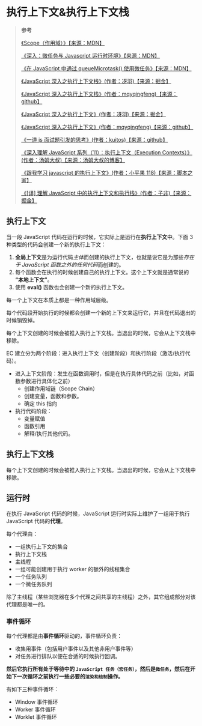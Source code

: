 <!--
 * @Author: yaohebin
 * @Date: 2021-01-15 11:10:28
 * @LastEditTime: 2022-06-30 07:56:23
 * @LastEditors: yaohebin
 * @Description: 执行上下文&执行上下文栈
-->
# 执行上下文&执行上下文栈

> **参考**
>
> [《Scope（作用域）》【来源：MDN】](https://developer.mozilla.org/zh-CN/docs/Glossary/Scope)
>
> [《深入：微任务与 Javascript 运行时环境》【来源：MDN】](https://developer.mozilla.org/zh-CN/docs/Web/API/HTML_DOM_API/Microtask_guide/In_depth)
>
> [《在 JavaScript 中通过 queueMicrotask() 使用微任务》【来源：MDN】](https://developer.mozilla.org/zh-CN/docs/Web/API/HTML_DOM_API/Microtask_guide)
>
> [《JavaScript 深入之执行上下文栈》(作者：冴羽)【来源：掘金】](https://juejin.cn/post/6844903473301946381)
>
> [《JavaScript 深入之执行上下文栈》(作者：mqyqingfeng)【来源：github】](https://github.com/mqyqingfeng/Blog/issues/4)
>
> [《JavaScript 深入之执行上下文》(作者：冴羽)【来源：掘金】](https://juejin.cn/post/6844903474027560968)
>
> [《JavaScript 深入之执行上下文》(作者：mqyqingfeng)【来源：github】](https://github.com/mqyqingfeng/Blog/issues/8)
>
> [《一道 js 面试题引发的思考》(作者：kuitos)【来源：github】](https://github.com/kuitos/kuitos.github.io/issues/18)
>
> [《深入理解 JavaScript 系列（11）：执行上下文（Execution Contexts）》(作者：汤姆大叔)【来源：汤姆大叔的博客】](https://www.cnblogs.com/TomXu/archive/2012/01/13/2308101.html)
>
> [《跟我学习 javascript 的执行上下文》(作者：小平果 118)【来源：脚本之家】](https://www.jb51.net/article/75032.htm)
>
> [《[译] 理解 JavaScript 中的执行上下文和执行栈》(作者：子非)【来源：掘金】](https://juejin.cn/post/6844903682283143181)

## 执行上下文

当一段 JavaScript 代码在运行的时候，它实际上是运行在**执行上下文**中。下面 3 种类型的代码会创建一个新的执行上下文：

1. **全局上下文**是为运行代码*主体*而创建的执行上下文，也就是说它是为那些*存在于 JavaScript 函数之外的任何代码*而创建的。
2. 每个函数会在执行的时候创建自己的执行上下文。这个上下文就是通常说的 **“本地上下文”**。
3. 使用 **eval()** 函数也会创建一个新的执行上下文。

每一个上下文在本质上都是一种作用域层级。

每个代码段开始执行的时候都会创建一个新的上下文来运行它，并且在代码退出的时候销毁掉。

每个上下文创建的时候会被推入执行上下文栈。当退出的时候，它会从上下文栈中移除。

EC 建立分为两个阶段：进入执行上下文（创建阶段）和执行阶段（激活/执行代码）。

- 进入上下文阶段：发生在函数调用时，但是在执行具体代码之前（比如，对函数参数进行具体化之前）
  - 创建作用域链（Scope Chain）
  - 创建变量，函数和参数。
  - 确定 this 指向
- 执行代码阶段：
  - 变量赋值
  - 函数引用
  - 解释/执行其他代码。

## 执行上下文栈

每个上下文创建的时候会被推入执行上下文栈。当退出的时候，它会从上下文栈中移除。

## 运行时

在执行 JavaScript 代码的时候，JavaScript 运行时实际上维护了一组用于执行 JavaScript 代码的**代理**。

每个代理由：

- 一组执行上下文的集合
- 执行上下文栈
- 主线程
- 一组可能创建用于执行 worker 的额外的线程集合
- 一个任务队列
- 一个微任务队列

除了主线程（某些浏览器在多个代理之间共享的主线程）之外，其它组成部分对该代理都是唯一的。

### 事件循环

每个代理都是由**事件循环**驱动的，事件循环负责：

- 收集用事件（包括用户事件以及其他非用户事件等）
- 对任务进行排队以便在合适的时候执行回调。

**然后它执行所有处于等待中的 `JavaScript 任务（宏任务）`，然后是`微任务`，然后在开始下一次循环之前执行一些必要的`渲染和绘制`操作。**

有如下三种事件循环：

- Window 事件循环
- Worker 事件循环
- Worklet 事件循环

